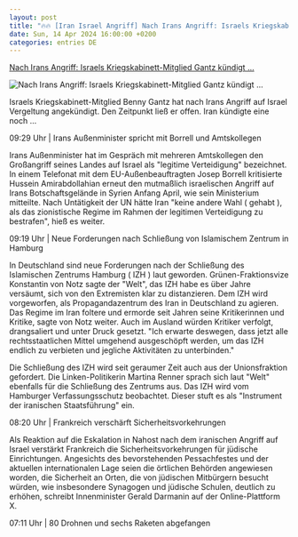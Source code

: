 ```yaml
---
layout: post
title: "🔥🔥 [Iran Israel Angriff] Nach Irans Angriff: Israels Kriegskabinett-Mitglied Gantz kündigt ..."
date: Sun, 14 Apr 2024 16:00:00 +0200
categories: entries DE
---
```

[Nach Irans Angriff: Israels Kriegskabinett-Mitglied Gantz kündigt ...](https://www.mdr.de/nachrichten/welt/politik/iran-israel-news-raketen-angriff-reaktionen-nahost-esklation-100.html)

![Nach Irans Angriff: Israels Kriegskabinett-Mitglied Gantz kündigt ...](https://cdn.mdr.de/nachrichten/mdraktuell-benny-gantz-102_v-variantBig16x9_wm-true_zc-ecbbafc6.jpg?version=12936)

Israels Kriegskabinett-Mitglied Benny Gantz hat nach Irans Angriff auf Israel Vergeltung angekündigt. Den Zeitpunkt ließ er offen. Iran kündigte eine noch ...

09:29 Uhr | Irans Außenminister spricht mit Borrell und Amtskollegen

Irans Außenminister hat im Gespräch mit mehreren Amtskollegen den Großangriff seines Landes auf Israel als "legitime Verteidigung" bezeichnet. In einem Telefonat mit dem EU-Außenbeauftragten Josep Borrell kritisierte Hussein Amirabdollahian erneut den mutmaßlich israelischen Angriff auf Irans Botschaftsgelände in Syrien Anfang April, wie sein Ministerium mitteilte. Nach Untätigkeit der UN hätte Iran "keine andere Wahl ( gehabt ), als das zionistische Regime im Rahmen der legitimen Verteidigung zu bestrafen", hieß es weiter.

09:19 Uhr | Neue Forderungen nach Schließung von Islamischem Zentrum in Hamburg

In Deutschland sind neue Forderungen nach der Schließung des Islamischen Zentrums Hamburg ( IZH ) laut geworden. Grünen-Fraktionsvize Konstantin von Notz sagte der "Welt", das IZH habe es über Jahre versäumt, sich von den Extremisten klar zu distanzieren. Dem IZH wird vorgeworfen, als Propagandazentrum des Iran in Deutschland zu agieren. Das Regime im Iran foltere und ermorde seit Jahren seine Kritikerinnen und Kritike, sagte von Notz weiter. Auch im Ausland würden Kritiker verfolgt, drangsaliert und unter Druck gesetzt. "Ich erwarte deswegen, dass jetzt alle rechtsstaatlichen Mittel umgehend ausgeschöpft werden, um das IZH endlich zu verbieten und jegliche Aktivitäten zu unterbinden."



Die Schließung des IZH wird seit geraumer Zeit auch aus der Unionsfraktion gefordert. Die Linken-Politikerin Martina Renner sprach sich laut "Welt" ebenfalls für die Schließung des Zentrums aus. Das IZH wird vom Hamburger Verfassungsschutz beobachtet. Dieser stuft es als "Instrument der iranischen Staatsführung" ein.

08:20 Uhr | Frankreich verschärft Sicherheitsvorkehrungen

Als Reaktion auf die Eskalation in Nahost nach dem iranischen Angriff auf Israel verstärkt Frankreich die Sicherheitsvorkehrungen für jüdische Einrichtungen. Angesichts des bevorstehenden Pessachfestes und der aktuellen internationalen Lage seien die örtlichen Behörden angewiesen worden, die Sicherheit an Orten, die von jüdischen Mitbürgern besucht würden, wie insbesondere Synagogen und jüdische Schulen, deutlich zu erhöhen, schreibt Innenminister Gerald Darmanin auf der Online-Plattform X.

07:11 Uhr | 80 Drohnen und sechs Raketen abgefangen

